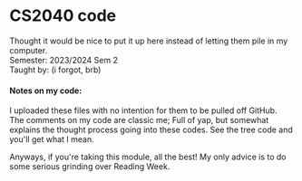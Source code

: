 # CS2040 code
Thought it would be nice to put it up here instead of letting them pile in my computer.  
Semester: 2023/2024 Sem 2  
Taught by: (i forgot, brb)

#### Notes on my code:
I uploaded these files with no intention for them to be pulled off GitHub.  
The comments on my code are classic me; Full of yap, but somewhat explains the thought process going into these codes. See the tree code and you'll get what I mean.

Anyways, if you're taking this module, all the best! My only advice is to do some serious grinding over Reading Week.
